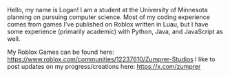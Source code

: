 Hello, my name is Logan! I am a student at the University of Minnesota planning on pursuing computer science. Most of my coding experience comes from games I've published on Roblox written in Luau, but I have some experience (primarily academic) with Python, Java, and JavaScript as well.

My Roblox Games can be found here: https://www.roblox.com/communities/12237610/Zumprer-Studios
I like to post updates on my progress/creations here: https://x.com/zumprer
